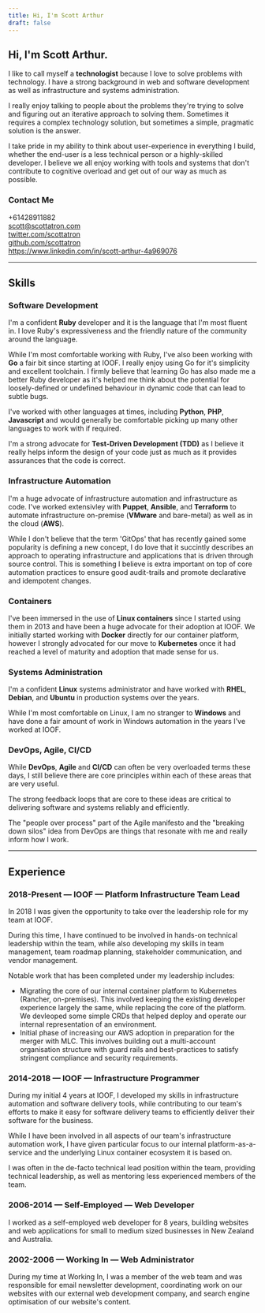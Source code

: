 ```yaml
---
title: Hi, I'm Scott Arthur
draft: false
---
```


## Hi, I'm **Scott Arthur**. 

I like to call myself a **technologist** because I love to solve problems with technology. I have a strong background in web and software development as well as infrastructure and systems administration.

I really enjoy talking to people about the problems they're trying to solve and figuring out an iterative approach to solving them. Sometimes it requires a complex technology solution, but sometimes a simple, pragmatic solution is the answer.

I take pride in my ability to think about user-experience in everything I build, whether the end-user is a less technical person or a highly-skilled developer. I believe we all enjoy working with tools and systems that don't contribute to cognitive overload and get out of our way as much as possible.

### Contact Me

+61428911882  
scott@scottatron.com  
[twitter.com/scottatron](https://twitter.com/scottatron)  
[github.com/scottatron](https://github.com/scottatron.com)  
https://www.linkedin.com/in/scott-arthur-4a969076  

---

## Skills

### Software Development

I'm a confident **Ruby** developer and it is the language that I'm most fluent in. I love Ruby's expressiveness and the friendly nature of the community around the language.

While I'm most comfortable working with Ruby, I've also been working with **Go** a fair bit since starting at IOOF. I really enjoy using Go for it's simplicity and excellent toolchain. I firmly believe that learning Go has also made me a better Ruby developer as it's helped me think about the potential for loosely-defined or undefined behaviour in dynamic code that can lead to subtle bugs.

I've worked with other languages at times, including **Python**, **PHP**, **Javascript** and would generally be comfortable picking up many other languages to work with if required.

I'm a strong advocate for **Test-Driven Development (TDD)** as I believe it really helps inform the design of your code just as much as it provides assurances that the code is correct.

### Infrastructure Automation

I'm a huge advocate of infrastructure automation and infrastructure as code. I've worked extensivley with **Puppet**, **Ansible**, and **Terraform** to automate infrastructure on-premise (**VMware** and bare-metal) as well as in the cloud (**AWS**).

While I don't believe that the term 'GitOps' that has recently gained some popularity is defining a new concept, I do love that it succintly describes an approach to operating infrastructure and applications that is driven through source control. This is something I believe is extra important on top of core automation practices to ensure good audit-trails and promote declarative and idempotent changes.

### Containers

I've been immersed in the use of **Linux containers** since I started using them in 2013 and have been a huge advocate for their adoption at IOOF. We initially started working with **Docker** directly for our container platform, however I strongly advocated for our move to **Kubernetes** once it had reached a level of maturity and adoption that made sense for us.

### Systems Administration

I'm a confident **Linux** systems administrator and have worked with **RHEL**, **Debian**, and **Ubuntu** in production systems over the years.

While I'm most comfortable on Linux, I am no stranger to **Windows** and have done a fair amount of work in Windows automation in the years I've worked at IOOF.

### DevOps, Agile, CI/CD

While **DevOps**, **Agile** and **CI/CD** can often be very overloaded terms these days, I still believe there are core principles within each of these areas that are very useful.

The strong feedback loops that are core to these ideas are critical to delivering software and systems reliably and efficiently.

The "people over process" part of the Agile manifesto and the "breaking down silos" idea from DevOps are things that resonate with me and really inform how I work.

---

## Experience

### 2018-Present — IOOF — Platform Infrastructure Team Lead

In 2018 I was given the opportunity to take over the leadership role for my team at IOOF. 

During this time, I have continued to be involved in hands-on technical leadership within the team, while also developing my skills in team management, team roadmap planning, stakeholder communication, and vendor management.

Notable work that has been completed under my leadership includes:

- Migrating the core of our internal container platform to Kubernetes (Rancher, on-premises). This involved keeping the existing developer experience largely the same, while replacing the core of the platform. We devleoped some simple CRDs that helped deploy and operate our internal representation of an environment.
- Initial phase of increasing our AWS adoption in preparation for the merger with MLC.
  This involves building out a multi-account organisation structure with guard rails and best-practices to satisfy stringent compliance and security requirements.

### 2014-2018 — IOOF — Infrastructure Programmer

During my initial 4 years at IOOF, I developed my skills in infrastructure automation and software delivery tools, while contributing to our team's efforts to make it easy for software delivery teams to efficiently deliver their software for the business.

While I have been involved in all aspects of our team's infrastructure automation work, I have given particular focus to our internal platform-as-a-service and the underlying Linux container ecosystem it is based on.

I was often in the de-facto technical lead position within the team, providing technical leadership, as well as mentoring less experienced members of the team.

### 2006-2014 — Self-Employed — Web Developer

I worked as a self-employed web developer for 8 years, building websites and web applications for small to medium sized businesses in New Zealand and Australia.

### 2002-2006 — Working In — Web Administrator

During my time at Working In, I was a member of the web team and was responsible for email newsletter development, coordinating work on our websites with our external web development company, and search engine optimisation of our website's content.
